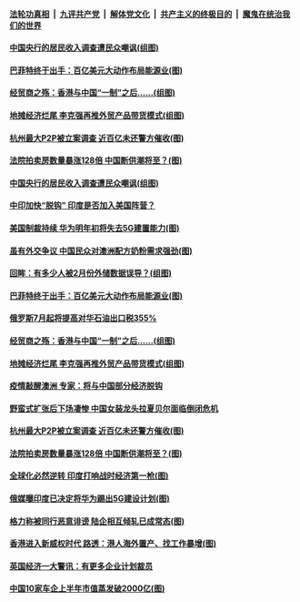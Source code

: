 

####  [法轮功真相](../../../../basic/blob/master/README.md?t=07062202) &nbsp;|&nbsp; [九评共产党](../../../../9ping.md/blob/master/README.md?t=07062202) &nbsp;|&nbsp; [解体党文化](../../../../jtdwh.md/blob/master/README.md?t=07062202)  &nbsp;|&nbsp; [共产主义的终极目的](../../../../gczydzjmd.md/blob/master/README.md?t=07062202) &nbsp;|&nbsp; [魔鬼在统治我们的世界](../../../../mgztzwmdsj.md/blob/master/README.md?t=07062202) 

#### [中国央行的居民收入调查遭民众嘲讽(组图)](../pages/p5/938858.md?t=07062202) 

#### [巴菲特终于出手：百亿美元大动作布局能源业(图)](../pages/p5/938787.md?t=07062202) 

#### [经贸商之殇：香港与中国“一制”之后……(组图)](../pages/p5/938780.md?t=07062202) 

#### [地摊经济烂尾 李克强再推外贸产品带货模式(组图)](../pages/p5/938783.md?t=07062202) 

#### [杭州最大P2P被立案调查 近百亿未还警方催收(图)](../pages/p5/938754.md?t=07062202) 

#### [法院拍卖房数量暴涨128倍 中国断供潮将至？(图)](../pages/p5/938685.md?t=07062202) 

#### [中国央行的居民收入调查遭民众嘲讽(组图)](../pages/p5/938858.md?t=07062202) 

#### [中印加快“脱钩” 印度是否加入美国阵营？](../pages/p5/938851.md?t=07062202) 

#### [美国制裁持续 华为明年初将失去5G建置能力(图)](../pages/p5/938819.md?t=07062202) 

#### [虽有外交争议 中国民众对澳洲配方奶粉需求强劲(图)](../pages/p5/938805.md?t=07062202) 

#### [回眸：有多少人被2月份外储数据误导？(组图)](../pages/p5/938781.md?t=07062202) 

#### [巴菲特终于出手：百亿美元大动作布局能源业(图)](../pages/p5/938787.md?t=07062202) 

#### [俄罗斯7月起将提高对华石油出口税355%](../pages/p5/938786.md?t=07062202) 

#### [经贸商之殇：香港与中国“一制”之后……(组图)](../pages/p5/938780.md?t=07062202) 

#### [地摊经济烂尾 李克强再推外贸产品带货模式(组图)](../pages/p5/938783.md?t=07062202) 

#### [疫情敲醒澳洲 专家：将与中国部分经济脱钩](../pages/p5/938760.md?t=07062202) 

#### [野蛮式扩张后下场凄惨 中国女装龙头拉夏贝尔面临倒闭危机](../pages/p5/938756.md?t=07062202) 

#### [杭州最大P2P被立案调查 近百亿未还警方催收(图)](../pages/p5/938754.md?t=07062202) 

#### [法院拍卖房数量暴涨128倍 中国断供潮将至？(图)](../pages/p5/938685.md?t=07062202) 

#### [全球化必然逆转 印度打响战时经济第一枪(图)](../pages/p5/938684.md?t=07062202) 

#### [俄媒曝印度已决定将华为踢出5G建设计划(图)](../pages/p5/938699.md?t=07062202) 

#### [格力称被同行恶意诽谤 陆企相互倾轧已成常态(图)](../pages/p5/938696.md?t=07062202) 

#### [香港进入新威权时代 路透：港人海外置产、找工作暴增(图)](../pages/p5/938698.md?t=07062202) 

#### [英国经济一大警讯：有更多企业计划裁员](../pages/p5/938676.md?t=07062202) 

#### [中国10家车企上半年市值蒸发破2000亿(图)](../pages/p5/938675.md?t=07062202) 


